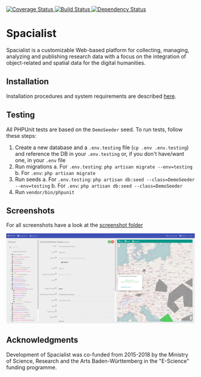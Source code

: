 <p>
    <a href='https://coveralls.io/github/eScienceCenter/Spacialist?branch=0.7-giza'>
        <img src='https://coveralls.io/repos/github/eScienceCenter/Spacialist/badge.svg?branch=0.7-giza' alt='Coverage Status' />
    </a>
    <a href='https://travis-ci.com/eScienceCenter/Spacialist'>
        <img src='https://travis-ci.com/eScienceCenter/Spacialist.svg?branch=0.7-giza' alt='Build Status' />
    </a>
    <a href='https://david-dm.org/eScienceCenter/Spacialist'>
        <img src='https://david-dm.org/eScienceCenter/Spacialist.svg' alt='Dependency Status' />
    </a>
</p>

# Spacialist

Spacialist is a customizable Web-based platform for collecting, managing, analyzing and publishing research data with a focus on the integration of object-related and spatial data for the digital humanities.

## Installation
Installation procedures and system requirements are described [here](INSTALL.md).

## Testing
All PHPUnit tests are based on the `DemoSeeder` seed. To run tests, follow these steps:

1. Create a new database and a `.env.testing` file (`cp .env .env.testing`) and reference the DB in your `.env.testing` or, if you don't have/want one, in your `.env` file
2. Run migrations
  a. For `.env.testing`: `php artisan migrate --env=testing`
  b. For `.env`: `php artisan migrate`
3. Run seeds
  a. For `.env.testing`: `php artisan db:seed --class=DemoSeeder --env=testing`
  b. For `.env`: `php artisan db:seed --class=DemoSeeder`
4. Run `vendor/bin/phpunit`

## Screenshots
For all screenshots have a look at the [screenshot folder][scr_folder]

![scr_start]

## Acknowledgments
Development of Spacialist was co-funded from 2015-2018 by the Ministry of Science, Research and the Arts Baden-Württemberg in the "E-Science" funding programme.

[scr_start]: screenshots/selected_element.png "Spacialist Main Screen"
[scr_folder]: screenshots/

